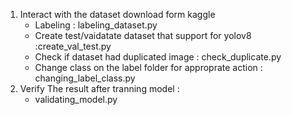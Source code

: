 1. Interact with the dataset download form kaggle
   + Labeling : labeling_dataset.py
   + Create test/vaidatate dataset that support for yolov8 :create_val_test.py
   + Check if dataset had duplicated image : check_duplicate.py
   + Change class on the label folder for approprate action : changing_label_class.py
2. Verify The result after tranning model :
   + validating_model.py
